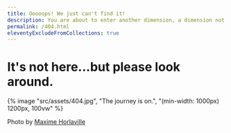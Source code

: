```yaml
---
title: Ooooops! We just can't find it!
description: You are about to enter another dimension, a dimension not only of sight and sound but of mind. A journey into a wondrous land of imagination.
permalink: /404.html
eleventyExcludeFromCollections: true
---
```


# It's not here...but please look around.

{% image "src/assets/404.jpg", "The journey is on.", "(min-width: 1000px) 1200px, 100vw" %}

Photo by [Maxime Horlaville](https://unsplash.com/@mxhpics)
